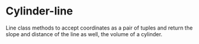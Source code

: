 # Cylinder-line
Line class methods to accept coordinates as a pair of tuples and return the slope and distance of the line as well, the volume of a cylinder.

